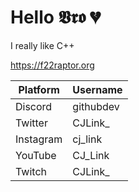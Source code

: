 
# Hello 𝖁𝖗𝖔 💔

I really like C++

https://f22raptor.org

| Platform | Username |
| -------- | -------- |
| Discord |  githubdev |
| Twitter | CJLink_ |
| Instagram | cj_link |
| YouTube | CJ_Link |
| Twitch | CJLink_ |


